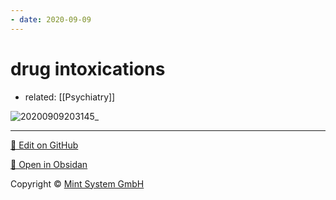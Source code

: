 ```yaml
---
- date: 2020-09-09
---
```


# drug intoxications

- related: [[Psychiatry]]

<!-- drug intoxication sx. PCP, LSD, cocaine, methamphetamine, thc, heroin -->

![20200909203145_](https://photos.thisispiggy.com/file/wikiFiles/20200909203145_.png)


<hr>

[📝 Edit on GitHub](https://github.com/Mint-System/Knowledge/blob/master/drug%20intoxications.md)

[📂 Open in Obsidan](obsidian://open?vault=Knowledge%20Mint%20System&file=drug%20intoxications.md ':target=_self')

<footer>Copyright © <a href="https://www.mint-system.ch/">Mint System GmbH</a></footer>